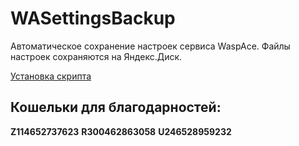 WASettingsBackup
================

Автоматическое сохранение настроек сервиса WaspAce. Файлы настроек сохраняются на Яндекс.Диск.

[Установка скрипта](https://github.com/dredei/WASettingsBackup/wiki/%D0%A3%D1%81%D1%82%D0%B0%D0%BD%D0%BE%D0%B2%D0%BA%D0%B0)

## Кошельки для благодарностей:
**Z114652737623**
**R300462863058**
**U246528959232**